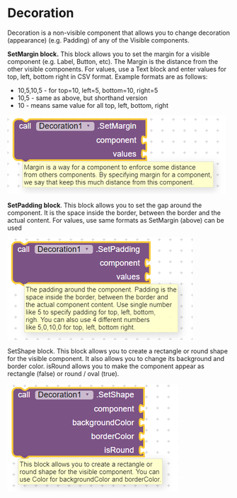 # Decoration

 Decoration is a non-visible component that allows you to change decoration \(appearance\) \(e.g. Padding\) of any of the Visible components.

**SetMargin block.** This block allows you to set the margin for a visible component \(e.g. Label, Button, etc\). The Margin is the distance from the other visible components. For values, use a Text block and enter values for top, left, bottom right in CSV format. Example formats are as follows:

* 10,5,10,5 - for top=10, left=5, bottom=10, right=5 
* 10,5 - same as above, but shorthand version
* 10 - means same value for all top, left, bottom, right

![](../../../.gitbook/assets/image%20%2813%29.png)

**SetPadding block**. This block allows you to set the gap around the component. It is the space inside the border, between the border and the actual content. For values, use same formats as SetMargin \(above\) can be used

![](../../../.gitbook/assets/image%20%2830%29.png)

SetShape block. This block allows you to create a rectangle or round shape for the visible component. It also allows you to change its background and border color. isRound allows you to make the component appear as rectangle \(false\) or round / oval \(true\).

![](../../../.gitbook/assets/image%20%2839%29.png)

